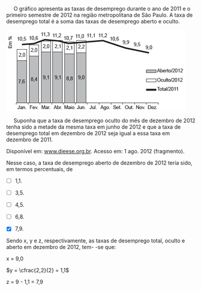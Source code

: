 

     O gráfico apresenta as taxas de desemprego durante o ano de 2011 e o primeiro semestre de 2012 na região metropolitana de São Paulo. A taxa de desemprego total é a soma das taxas de desemprego aberto e oculto.

![](f1f1bb5b-57a5-f775-66db-e40bfe5a8365.png)

     Suponha que a taxa de desemprego oculto do mês de dezembro de 2012 tenha sido a metade da mesma taxa em junho de 2012 e que a taxa de desemprego total em dezembro de 2012 seja igual a essa taxa em dezembro de 2011.

Disponível em: www.dieese.org.br. Acesso em: 1 ago. 2012 (fragmento).

Nesse caso, a taxa de desemprego aberto de dezembro de 2012 teria sido, em termos percentuais, de



- [ ] 1,1.
- [ ] 3,5.
- [ ] 4,5.
- [ ] 6,8.
- [x] 7,9.


Sendo x, y e z, respectivamente, as taxas de desemprego total, oculto e aberto em dezembro de 2012, tem- -se que:

x = 9,0

$y = \cfrac{2,2}{2} = 1,1$

z = 9 - 1,1 = 7,9

        